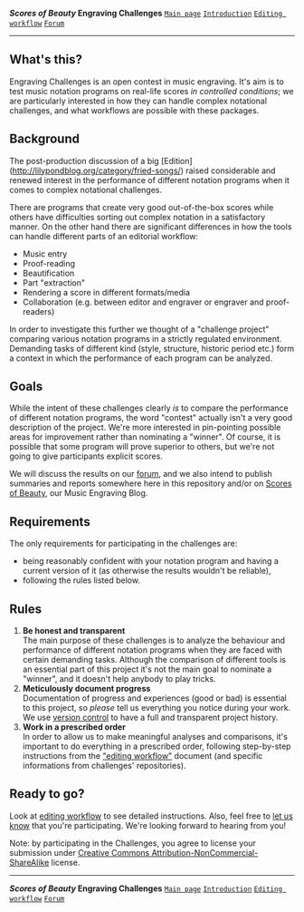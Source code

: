 **_Scores of Beauty_ Engraving Challenges**
[`Main page`](README.md)
[`Introduction`](1-introduction.md)
[`Editing workflow`](2-editing-workflow.md)
[`Forum`](http://engravingchallenges.freeforums.org)

-------------------------------------------

<!-- Notes about this file:
- it should give would-be participants a more detailed idea of the contest
- it should NOT contain detailed specifics
- it should NOT contain any instructions that the contributor will need later
- in particular, i think we shouldn't talk about git too much
-->

What's this?
------------

Engraving Challenges is an open contest in music engraving.  It's aim is to test
music notation programs on real-life scores _in controlled conditions_; we are
particularly interested in how they can handle complex notational challenges, and
what workflows are possible with these packages.


Background
----------

The post-production discussion of a big [Edition]
(http://lilypondblog.org/category/fried-songs/) raised considerable
and renewed interest in the performance of different notation programs
when it comes to complex notational challenges.

There are programs that create very good out-of-the-box scores
while others have difficulties sorting out complex notation
in a satisfactory manner.
On the other hand there are significant differences in how the
tools can handle different parts of an editorial workflow:

- Music entry
- Proof-reading
- Beautification
- Part "extraction"
- Rendering a score in different formats/media
- Collaboration (e.g. between editor and engraver or engraver and proof-readers)

In order to investigate this further we thought of a "challenge project"
comparing various notation programs in a strictly regulated
environment. Demanding tasks of different kind (style, structure,
historic period etc.) form a context in which the performance of each
program can be analyzed.


Goals
-----

While the intent of these challenges clearly *is* to compare the performance of different notation programs, the word "contest" actually isn't a very good description of the project. We're more interested in pin-pointing possible areas for improvement rather than nominating a "winner".  Of course, it is possible that some program will prove superior to others, but we're not going to give participants explicit scores.

We will discuss the results on our [forum](README.md#contact), and we also intend to publish summaries and reports somewhere here in this repository and/or on [Scores of Beauty](http://lilypondblog.org), our Music Engraving Blog.


Requirements
------------

The only requirements for participating in the challenges are:
* being reasonably confident with your notation program and having
  a current version of it (as otherwise the results wouldn't be reliable),
* following the rules listed below.


Rules
-----

1. **Be honest and transparent**  
   The main purpose of these challenges is to analyze the behaviour
   and performance of different notation programs when they are faced
   with certain demanding tasks.
   Although the comparison of different tools is an essential part of
   this project it's not the main goal to nominate a "winner", and it
   doesn't help anybody to play tricks.
2. **Meticulously document progress**  
   Documentation of progress and experiences (good or bad) is essential
   to this project, so *please* tell us everything you notice during your work.
   We use [version control](3-git-introduction.md#what-is-version-control)
   to have a full and transparent project history.
3. **Work in a prescribed order**  
   In order to allow us to make meaningful analyses and comparisons,
   it's important to do everything in a prescribed order, following
   step-by-step instructions from the ["editing workflow"](2-editing-workflow.md)
   document (and specific informations from challenges' repositories).


Ready to go?
------------

Look at [editing workflow](2-editing-workflow.md) to see detailed instructions.
Also, feel free to [let us know](http://engravingchallenges.freeforums.org)
that you're participating. We're looking forward to hearing from you!

Note: by participating in the Challenges, you agree to license your submission under [Creative Commons Attribution-NonCommercial-ShareAlike](http://creativecommons.org/licenses/by-nc-sa/4.0/deed.en_US) license.


-------------------------------------------
**_Scores of Beauty_ Engraving Challenges**
[`Main page`](README.md)
[`Introduction`](1-introduction.md)
[`Editing workflow`](2-editing-workflow.md)
[`Forum`](http://engravingchallenges.freeforums.org)
